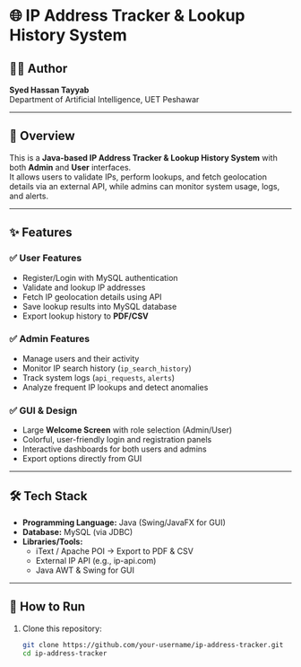 # 🌐 IP Address Tracker & Lookup History System  

## 👨‍💻 Author  
**Syed Hassan Tayyab**  
Department of Artificial Intelligence, UET Peshawar  

---

## 📌 Overview  
This is a **Java-based IP Address Tracker & Lookup History System** with both **Admin** and **User** interfaces.  
It allows users to validate IPs, perform lookups, and fetch geolocation details via an external API, while admins can monitor system usage, logs, and alerts.  

---

## ✨ Features  

### ✅ User Features  
- Register/Login with MySQL authentication  
- Validate and lookup IP addresses  
- Fetch IP geolocation details using API  
- Save lookup results into MySQL database  
- Export lookup history to **PDF/CSV**  

### ✅ Admin Features  
- Manage users and their activity  
- Monitor IP search history (`ip_search_history`)  
- Track system logs (`api_requests`, `alerts`)  
- Analyze frequent IP lookups and detect anomalies  

### ✅ GUI & Design  
- Large **Welcome Screen** with role selection (Admin/User)  
- Colorful, user-friendly login and registration panels  
- Interactive dashboards for both users and admins  
- Export options directly from GUI  

---

## 🛠️ Tech Stack  
- **Programming Language:** Java (Swing/JavaFX for GUI)  
- **Database:** MySQL (via JDBC)  
- **Libraries/Tools:**  
  - iText / Apache POI → Export to PDF & CSV  
  - External IP API (e.g., ip-api.com)  
  - Java AWT & Swing for GUI  

---

## 🚀 How to Run  
1. Clone this repository:  
   ```bash
   git clone https://github.com/your-username/ip-address-tracker.git
   cd ip-address-tracker

